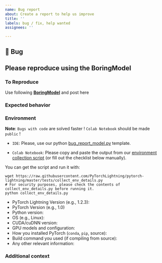 ```yaml
---
name: Bug report
about: Create a report to help us improve
title: ''
labels: bug / fix, help wanted
assignees: ''

---
```

## 🐛 Bug

<!-- A clear and concise description of what the bug is. -->

## Please reproduce using the BoringModel


<!-- Please paste your BoringModel colab link here. -->

### To Reproduce

Use following [**BoringModel**](https://colab.research.google.com/drive/1HvWVVTK8j2Nj52qU4Q4YCyzOm0_aLQF3?usp=sharing) and post here

<!-- If you could not reproduce using the BoringModel and still think there's a bug, please post here -->

### Expected behavior

<!-- FILL IN -->

### Environment

**Note**: `Bugs with code` are solved faster ! `Colab Notebook` should be made `public` !

* `IDE`: Please, use our python [bug_report_model.py](https://github.com/PyTorchLightning/pytorch-lightning/blob/master/pl_examples/bug_report_model.py
) template.

* `Colab Notebook`: Please copy and paste the output from our [environment collection script](https://raw.githubusercontent.com/PyTorchLightning/pytorch-lightning/master/tests/collect_env_details.py) (or fill out the checklist below manually).

You can get the script and run it with:
```
wget https://raw.githubusercontent.com/PyTorchLightning/pytorch-lightning/master/tests/collect_env_details.py
# For security purposes, please check the contents of collect_env_details.py before running it.
python collect_env_details.py
```

 - PyTorch Lightning Version (e.g., 1.2.3):
 - PyTorch Version (e.g., 1.0)
 - Python version:
 - OS (e.g., Linux):
 - CUDA/cuDNN version:
 - GPU models and configuration:
 - How you installed PyTorch (`conda`, `pip`, source):
 - Build command you used (if compiling from source):
 - Any other relevant information:

### Additional context

<!-- Add any other context about the problem here. -->
